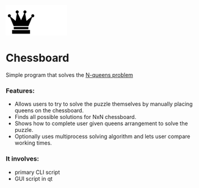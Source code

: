 <img src="https://github.com/Feasuro/chessboard/blob/main/resources/chess-queen-bt.png" width="80" height="80" /><img src="https://github.com/Feasuro/chessboard/blob/main/resources/chess-queen-wt.png" width="80" height="80">
# Chessboard
Simple program that solves the [N-queens problem](https://en.wikipedia.org/wiki/Eight_queens_puzzle)
### Features:
* Allows users to try to solve the puzzle themselves by manually placing queens on the chessboard.
* Finds all possible solutions for NxN chessboard.
* Shows how to complete user given queens arrangement to solve the puzzle.
* Optionally uses multiprocess solving algorithm and lets user compare working times.
### It involves:
* primary CLI script
* GUI script in qt
